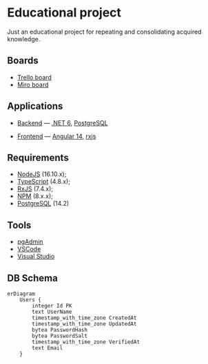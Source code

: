 # Educational project

Just an educational project for repeating and consolidating acquired knowledge.

## Boards

- [Trello board](https://trello.com/b/PxRSBkcz/educational)
- [Miro board](https://miro.com/app/board/uXjVPNkyWYg=/?share_link_id=696849428200)

## Applications

- [Backend](./backend) — [.NET 6](https://www.c-sharpcorner.com/article/what-is-new-in-net-6-0/), [PostgreSQL](https://www.postgresql.org)

- [Frontend](./frontend) — [Angular 14](https://angular.io/), [rxjs](https://rxjs.dev)

## Requirements

- [NodeJS](https://nodejs.org/en/) (16.10.x);
- [TypeScript](https://www.typescriptlang.org/) (4.8.x);
- [RxJS](https://rxjs.dev/) (7.4.x);
- [NPM](https://www.npmjs.com/) (8.x.x);
- [PostgreSQL](https://www.postgresql.org/) (14.2)

## Tools

- [pgAdmin](https://www.pgadmin.org/)
- [VSCode](https://code.visualstudio.com/)
- [Visual Studio](https://visualstudio.microsoft.com/vs/)

## DB Schema

```mermaid
erDiagram
    Users {
        integer Id PK
        text UserName
        timestamp_with_time_zone CreatedAt
        timestamp_with_time_zone UpdatedAt
        bytea PasswordHash
        bytea PasswordSalt
        timestamp_with_time_zone VerifiedAt
        text Email
    }
```
